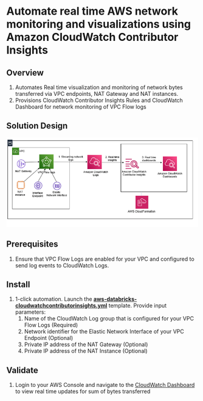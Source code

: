 <p align="center">
</p>

# Automate real time AWS network monitoring and visualizations using Amazon CloudWatch Contributor Insights

## Overview

1. Automates Real time visualization and monitoring of network bytes transferred via VPC endpoints, NAT Gateway and NAT instances. 
2. Provisions CloudWatch Contributor Insights Rules and CloudWatch Dashboard for network monitoring of VPC Flow logs



## Solution Design

![](images/arch-diagram.PNG)


## Prerequisites

1. Ensure that VPC Flow Logs are enabled for your VPC and configured to send log events to CloudWatch Logs.


## Install

1. 1-click automation. Launch the **[aws-databricks-cloudwatchcontributorinsights.yml](https://aws.amazon.com/s3/)** template. Provide input parameters:
	1. Name of the CloudWatch Log group that is configured for your VPC Flow Logs (Required)
	2. Network identifier for the Elastic Network Interface of your VPC Endpoint (Optional)
	2. Private IP address of the NAT Gateway (Optional)
	3. Private IP address of the NAT Instance (Optional)
	

## Validate
1. Login to your AWS Console and navigate to the [CloudWatch Dashboard](https://console.aws.amazon.com/cloudwatch/home?region=${AWS::Region}#dashboards:name=${DatabricksCWDashboard}) to view real time updates for sum of bytes transferred










